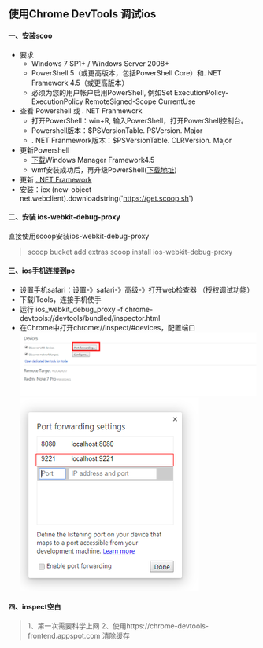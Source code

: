 ## 使用Chrome DevTools 调试ios 

#### 一、安装scoo

* 要求
  + Windows 7 SP1+ / Windows Server 2008+
  + PowerShell 5（或更高版本，包括PowerShell Core）和. NET Framework 4.5（或更高版本）
  + 必须为您的用户帐户启用PowerShell, 例如Set ExecutionPolicy-ExecutionPolicy RemoteSigned-Scope CurrentUse
* 查看 Powershell 或 . NET Franmework
  + 打开PowerShell：win+R, 输入PowerShell，打开PowerShell控制台。
  + Powershell版本：$PSVersionTable. PSVersion. Major
  + . NET Franmework版本：$PSVersionTable. CLRVersion. Major
* 更新Powershell
  + [下载](https://www.microsoft.com/en-ca/download/details.aspx?id=42642)Windows Manager Framework4.5
  + wmf安装成功后，再升级PowerShell([下载地址](https://docs.microsoft.com/zh-cn/powershell/scripting/install/installing-windows-powershell?view=powershell-6#upgrading-existing-windows-powershell))
* 更新 [. NET Framework ](https://docs.microsoft.com/zh-cn/powershell/scripting/install/installing-windows-powershell?view=powershell-6#upgrading-existing-windows-powershell)
* 安装：iex (new-object net.webclient).downloadstring('https://get.scoop.sh')

#### 二、安装 ios-webkit-debug-proxy

直接使用scoop安装ios-webkit-debug-proxy

> scoop bucket add extras
> scoop install ios-webkit-debug-proxy

#### 三、ios手机连接到pc

* 设置手机safari：设置-》safari-》高级-》打开web检查器 （授权调试功能）
* 下载ITools，连接手机使手
* 运行 ios_webkit_debug_proxy -f chrome-devtools://devtools/bundled/inspector.html
* 在Chrome中打开chrome://inspect/#devices，配置端口
![image](https://github.com/smallmonsters/Blog/blob/master/asset/2020/2020014.png)
![image](https://github.com/smallmonsters/Blog/blob/master/asset/2020/2020015.png)


#### 四、inspect空白
>1、第一次需要科学上网
>2、使用https://chrome-devtools-frontend.appspot.com 清除缓存